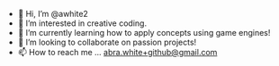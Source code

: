 - 👋 Hi, I’m @awhite2
- 👀 I’m interested in creative coding.
- 🌱 I’m currently learning how to apply concepts using game engines!
- 💞️ I’m looking to collaborate on passion projects!
- 📫 How to reach me ... abra.white+github@gmail.com

<!---
awhite2/awhite2 is a ✨ special ✨ repository because its `README.md` (this file) appears on your GitHub profile.
You can click the Preview link to take a look at your changes.
--->
